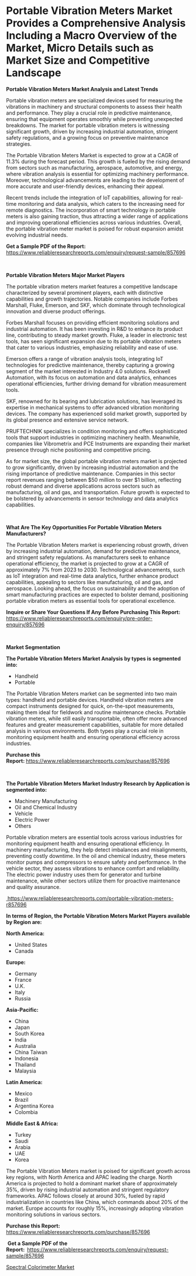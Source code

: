 <p><h1>Portable Vibration Meters Market Provides a Comprehensive Analysis Including a Macro Overview of the Market, Micro Details such as Market Size and Competitive Landscape</h1></p><p><strong>Portable Vibration Meters Market Analysis and Latest Trends</strong></p>
<p><p>Portable vibration meters are specialized devices used for measuring the vibrations in machinery and structural components to assess their health and performance. They play a crucial role in predictive maintenance, ensuring that equipment operates smoothly while preventing unexpected breakdowns. The market for portable vibration meters is witnessing significant growth, driven by increasing industrial automation, stringent safety regulations, and a growing focus on preventive maintenance strategies.</p><p>The Portable Vibration Meters Market is expected to grow at a CAGR of 11.3% during the forecast period. This growth is fueled by the rising demand from sectors such as manufacturing, aerospace, automotive, and energy, where vibration analysis is essential for optimizing machinery performance. Moreover, technological advancements are leading to the development of more accurate and user-friendly devices, enhancing their appeal. </p><p>Recent trends include the integration of IoT capabilities, allowing for real-time monitoring and data analysis, which caters to the increasing need for remote diagnostics. The incorporation of smart technology in portable meters is also gaining traction, thus attracting a wider range of applications and improving operational efficiencies across various industries. Overall, the portable vibration meter market is poised for robust expansion amidst evolving industrial needs.</p></p>
<p><strong>Get a Sample PDF of the Report:&nbsp;</strong> <a href="https://www.reliableresearchreports.com/enquiry/request-sample/857696?utm_campaign=2002&utm_medium=2&utm_source=Github&utm_content=ia&utm_term=18022025&utm_id=portable-vibration-meters">https://www.reliableresearchreports.com/enquiry/request-sample/857696</a></p>
<p>&nbsp;</p>
<p><strong>Portable Vibration Meters Major Market Players</strong></p>
<p><p>The portable vibration meters market features a competitive landscape characterized by several prominent players, each with distinctive capabilities and growth trajectories. Notable companies include Forbes Marshall, Fluke, Emerson, and SKF, which dominate through technological innovation and diverse product offerings.</p><p>Forbes Marshall focuses on providing efficient monitoring solutions and industrial automation. It has been investing in R&D to enhance its product line, contributing to steady market growth. Fluke, a leader in electronic test tools, has seen significant expansion due to its portable vibration meters that cater to various industries, emphasizing reliability and ease of use.</p><p>Emerson offers a range of vibration analysis tools, integrating IoT technologies for predictive maintenance, thereby capturing a growing segment of the market interested in Industry 4.0 solutions. Rockwell Automation, with its focus on automation and data analytics, enhances operational efficiencies, further driving demand for vibration measurement tools.</p><p>SKF, renowned for its bearing and lubrication solutions, has leveraged its expertise in mechanical systems to offer advanced vibration monitoring devices. The company has experienced solid market growth, supported by its global presence and extensive service network.</p><p>PRUFTECHNIK specializes in condition monitoring and offers sophisticated tools that support industries in optimizing machinery health. Meanwhile, companies like Vibrometrix and PCE Instruments are expanding their market presence through niche positioning and competitive pricing.</p><p>As for market size, the global portable vibration meters market is projected to grow significantly, driven by increasing industrial automation and the rising importance of predictive maintenance. Companies in this sector report revenues ranging between $50 million to over $1 billion, reflecting robust demand and diverse applications across sectors such as manufacturing, oil and gas, and transportation. Future growth is expected to be bolstered by advancements in sensor technology and data analytics capabilities.</p></p>
<p>&nbsp;</p>
<p><strong>What Are The Key Opportunities For Portable Vibration Meters Manufacturers?</strong></p>
<p><p>The Portable Vibration Meters market is experiencing robust growth, driven by increasing industrial automation, demand for predictive maintenance, and stringent safety regulations. As manufacturers seek to enhance operational efficiency, the market is projected to grow at a CAGR of approximately 7% from 2023 to 2030. Technological advancements, such as IoT integration and real-time data analytics, further enhance product capabilities, appealing to sectors like manufacturing, oil and gas, and aerospace. Looking ahead, the focus on sustainability and the adoption of smart manufacturing practices are expected to bolster demand, positioning portable vibration meters as essential tools for operational excellence.</p></p>
<p><strong>Inquire or Share Your Questions If Any Before Purchasing This Report:</strong> <a href="https://www.reliableresearchreports.com/enquiry/pre-order-enquiry/857696?utm_campaign=2002&utm_medium=2&utm_source=Github&utm_content=ia&utm_term=18022025&utm_id=portable-vibration-meters">https://www.reliableresearchreports.com/enquiry/pre-order-enquiry/857696</a></p>
<p>&nbsp;</p>
<p><strong>Market Segmentation</strong></p>
<p><strong>The Portable Vibration Meters Market Analysis by types is segmented into:</strong></p>
<p><ul><li>Handheld</li><li>Portable</li></ul></p>
<p><p>The Portable Vibration Meters market can be segmented into two main types: handheld and portable devices. Handheld vibration meters are compact instruments designed for quick, on-the-spot measurements, making them ideal for fieldwork and routine maintenance checks. Portable vibration meters, while still easily transportable, often offer more advanced features and greater measurement capabilities, suitable for more detailed analysis in various environments. Both types play a crucial role in monitoring equipment health and ensuring operational efficiency across industries.</p></p>
<p><strong>Purchase this Report:&nbsp;</strong><a href="https://www.reliableresearchreports.com/purchase/857696?utm_campaign=2002&utm_medium=2&utm_source=Github&utm_content=ia&utm_term=18022025&utm_id=portable-vibration-meters">https://www.reliableresearchreports.com/purchase/857696</a></p>
<p>&nbsp;</p>
<p><strong>The Portable Vibration Meters Market Industry Research by Application is segmented into:</strong></p>
<p><ul><li>Machinery Manufacturing</li><li>Oil and Chemical Industry</li><li>Vehicle</li><li>Electric Power</li><li>Others</li></ul></p>
<p><p>Portable vibration meters are essential tools across various industries for monitoring equipment health and ensuring operational efficiency. In machinery manufacturing, they help detect imbalances and misalignments, preventing costly downtime. In the oil and chemical industry, these meters monitor pumps and compressors to ensure safety and performance. In the vehicle sector, they assess vibrations to enhance comfort and reliability. The electric power industry uses them for generator and turbine maintenance, while other sectors utilize them for proactive maintenance and quality assurance.</p></p>
<p><a href="https://www.reliableresearchreports.com/portable-vibration-meters-r857696?utm_campaign=2002&utm_medium=2&utm_source=Github&utm_content=ia&utm_term=18022025&utm_id=portable-vibration-meters">&nbsp;https://www.reliableresearchreports.com/portable-vibration-meters-r857696</a></p>
<p><strong>In terms of Region, the Portable Vibration Meters Market Players available by Region are:</strong></p>
<p>
    <p> <strong> North America: </strong>
        <ul>
            <li>United States</li>
            <li>Canada</li>
        </ul>
        </p> 
    <p> <strong> Europe: </strong>
        <ul>
            <li>Germany</li>
            <li>France</li>
            <li>U.K.</li>
            <li>Italy</li>
            <li>Russia</li>
        </ul>
        </p> 
    <p> <strong> Asia-Pacific: </strong>
        <ul>
            <li>China</li>
            <li>Japan</li>
            <li>South Korea</li>
            <li>India</li>
            <li>Australia</li>
            <li>China Taiwan</li>
            <li>Indonesia</li>
            <li>Thailand</li>
            <li>Malaysia</li>
        </ul>
        </p> 
    <p> <strong> Latin America: </strong>
        <ul>
            <li>Mexico</li>
            <li>Brazil</li>
            <li>Argentina Korea</li>
            <li>Colombia</li>
        </ul>
        </p> 
    <p> <strong> Middle East & Africa: </strong>
        <ul>
            <li>Turkey</li>
            <li>Saudi</li>
            <li>Arabia</li>
            <li>UAE</li>
            <li>Korea</li>
        </ul>
    </p>
    </p>
<p><p>The Portable Vibration Meters market is poised for significant growth across key regions, with North America and APAC leading the charge. North America is projected to hold a dominant market share of approximately 35%, driven by rising industrial automation and stringent regulatory frameworks. APAC follows closely at around 30%, fueled by rapid industrialization in countries like China, which commands about 20% of the market. Europe accounts for roughly 15%, increasingly adopting vibration monitoring solutions in various sectors.</p></p>
<p><strong>Purchase this Report: </strong><a href="https://www.reliableresearchreports.com/purchase/857696?utm_campaign=2002&utm_medium=2&utm_source=Github&utm_content=ia&utm_term=18022025&utm_id=portable-vibration-meters">https://www.reliableresearchreports.com/purchase/857696</a></p>
<p>&nbsp;<strong>Get a Sample PDF of the Report:&nbsp;&nbsp;</strong><a href="https://www.reliableresearchreports.com/enquiry/request-sample/857696?utm_campaign=2002&utm_medium=2&utm_source=Github&utm_content=ia&utm_term=18022025&utm_id=portable-vibration-meters">https://www.reliableresearchreports.com/enquiry/request-sample/857696</a></p>
<p><strong></strong></p>
<p><p><a href="https://github.com/nathandecarvalho/Market-Research-Report-List-6/blob/main/spectral-colorimeter-market.md?utm_campaign=2002&utm_medium=2&utm_source=Github&utm_content=ia&utm_term=18022025&utm_id=portable-vibration-meters">Spectral Colorimeter Market</a></p></p>